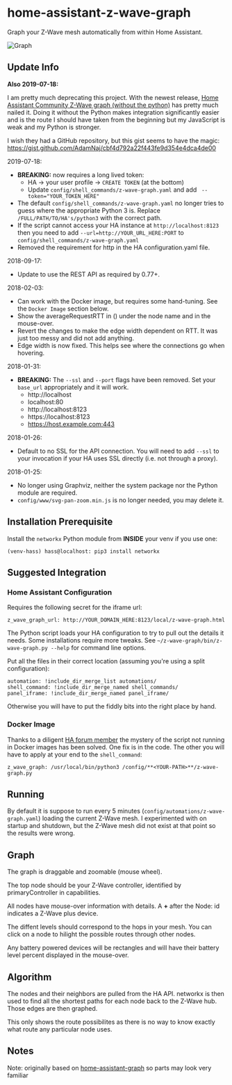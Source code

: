 # home-assistant-z-wave-graph

Graph your Z-Wave mesh automatically from within Home Assistant.

![Graph](z-wave-graph-sample.png)

## Update Info

**Also 2019-07-18:**

I am pretty much deprecating this project. With the
newest release, [Home Assistant Community Z-Wave graph (without the
python)](https://community.home-assistant.io/t/z-wave-graph-without-the-python/64275/183) has pretty much nailed it. Doing it without the Python makes
integration significantly easier and is the route I should have taken
from the beginning but my JavaScript is weak and my Python is
stronger.

I wish they had a GitHub repository, but this gist seems to have the magic: https://gist.github.com/AdamNaj/cbf4d792a22f443fe9d354e4dca4de00 

2019-07-18:
 * **BREAKING:** now requires a long lived token:
   * HA -> your user profile -> `CREATE TOKEN` (at the bottom)
   * Update `config/shell_commands/z-wave-graph.yaml` and add ` --token="YOUR_TOKEN_HERE"`
 * The default `config/shell_commands/z-wave-graph.yaml` no longer tries to guess where the appropriate Python 3 is. Replace `/FULL/PATH/TO/HA's/python3` with the correct path.
 * If the script cannot access your HA instance at `http://localhost:8123` then you need to add `--url=http://YOUR_URL_HERE:PORT` to `config/shell_commands/z-wave-graph.yaml` 
 * Removed the requirement for http in the HA configuration.yaml file.

2018-09-17:
 * Update to use the REST API as required by 0.77+.

2018-02-03:
 * Can work with the Docker image, but requires some hand-tuning. See the `Docker Image` section below.
 * Show the averageRequestRTT in () under the node name and in the mouse-over.
 * Revert the changes to make the edge width dependent on RTT. It was just too messy and did not add anything.
 * Edge width is now fixed. This helps see where the connections go when hovering.

2018-01-31:
 * **BREAKING:** The `--ssl` and `--port` flags have been removed. Set your `base_url` appropriately and it will work.
    * http://localhost
    * localhost:80
    * http://localhost:8123
    * https://localhost:8123
    * https://host.example.com:443

2018-01-26:
 * Default to no SSL for the API connection. You will need to add `--ssl` to your invocation if your HA uses SSL directly (i.e. not through a proxy).

2018-01-25:
 * No longer using Graphviz, neither the system package nor the Python module are required.
 * `config/www/svg-pan-zoom.min.js` is no longer needed, you may delete it.

## Installation Prerequisite
Install the `networkx` Python module from **INSIDE** your venv if you use one:
```
(venv-hass) hass@localhost: pip3 install networkx
```

## Suggested Integration

### Home Assistant Configuration

Requires the following secret for the iframe url:
```
z_wave_graph_url: http://YOUR_DOMAIN_HERE:8123/local/z-wave-graph.html
```
The Python script loads your HA configuration to try to pull out the details it needs. Some installations require more tweaks. See `~/z-wave-graph/bin/z-wave-graph.py --help` for command line options.

Put all the files in their correct location (assuming you're using a split configuration):
```
automation: !include_dir_merge_list automations/
shell_command: !include_dir_merge_named shell_commands/
panel_iframe: !include_dir_merge_named panel_iframe/
```

Otherwise you will have to put the fiddly bits into the right place by hand.

### Docker Image

Thanks to a diligent [HA forum member](https://community.home-assistant.io/t/graph-your-z-wave-mesh-python-auto-update/40549/87?u=omenwild) the mystery of the script not running in Docker images has been solved. One fix is in the code. The other you will have to apply at your end to the `shell_command`:
```
z_wave_graph: /usr/local/bin/python3 /config/**<YOUR-PATH>**/z-wave-graph.py
```

## Running

By default it is suppose to run every 5 minutes (`config/automations/z-wave-graph.yaml`) loading the current Z-Wave mesh. I experimented with on startup and shutdown, but the Z-Wave mesh did not exist at that point so the results were wrong.

## Graph

The graph is draggable and zoomable (mouse wheel).

The top node should be your Z-Wave controller, identified by primaryController in capabilities.

All nodes have mouse-over information with details. A **+** after the Node: id indicates a Z-Wave plus device. 

The diffent levels should correspond  to the hops in your mesh. You can click on a node to hilight the possible routes through other nodes.

Any battery powered devices will be rectangles and will have their battery level percent displayed in the mouse-over. 

## Algorithm 

The nodes and their neighbors are pulled from the HA API. networkx is then used to find all the shortest paths for each node back to the Z-Wave hub. Those edges are then graphed.

This only shows the route possibilites as there is no way to know exactly what route any particular node uses.

## Notes

Note: originally based on [home-assistant-graph](https://github.com/happyleavesaoc/home-assistant-graph) so parts may look very familiar
